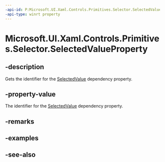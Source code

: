 ```yaml
---
-api-id: P:Microsoft.UI.Xaml.Controls.Primitives.Selector.SelectedValueProperty
-api-type: winrt property
---
```


<!-- Property syntax
public Windows.UI.Xaml.DependencyProperty SelectedValueProperty { get; }
-->

# Microsoft.UI.Xaml.Controls.Primitives.Selector.SelectedValueProperty

## -description
Gets the identifier for the [SelectedValue](selector_selectedvalue.md) dependency property.

## -property-value
The identifier for the [SelectedValue](selector_selectedvalue.md) dependency property.

## -remarks

## -examples

## -see-also
